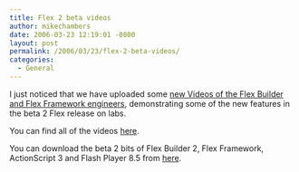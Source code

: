 ```yaml
---
title: Flex 2 beta videos
author: mikechambers
date: 2006-03-23 12:19:01 -0800
layout: post
permalink: /2006/03/23/flex-2-beta-videos/
categories:
  - General
---
```



I just noticed that we have uploaded some [new Videos of the Flex Builder and Flex Framework engineers][1], demonstrating some of the new features in the beta 2 Flex release on labs.

You can find all of the videos [here][1].

You can download the beta 2 bits of Flex Builder 2, Flex Framework, ActionScript 3 and Flash Player 8.5 from [here][2].

 [1]: http://labs.macromedia.com/flexproductline/videos/
 [2]: http://labs.macromedia.com